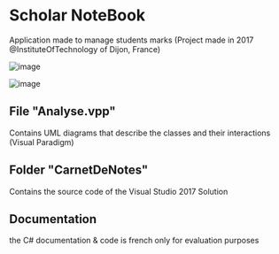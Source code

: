 # Scholar NoteBook
Application made to manage students marks (Project made in 2017 @InstituteOfTechnology of Dijon, France)


![image](https://user-images.githubusercontent.com/31795527/114315815-eb9a5f00-9b00-11eb-87ae-049b1190227a.png)

![image](https://user-images.githubusercontent.com/31795527/114315820-f1904000-9b00-11eb-821a-ce3eb54c8609.png)


## File "Analyse.vpp"
Contains UML diagrams that describe the classes and their interactions (Visual Paradigm)

## Folder "CarnetDeNotes"

Contains the source code of the Visual Studio 2017 Solution

## Documentation
the C# documentation & code is french only for evaluation purposes
